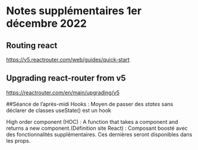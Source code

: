 # Notes supplémentaires 1er décembre 2022

## Routing react
https://v5.reactrouter.com/web/guides/quick-start

## Upgrading react-router from v5
https://reactrouter.com/en/main/upgrading/v5

##Séance de l’après-midi
Hooks 
: Moyen de passer des *states* sans déclarer de classes
useState() est un hook

High order component (HOC)
: A function that takes a component and returns a new component.(Définition site React)
: Composant boosté avec des fonctionnalités supplémentaires. Ces dernières seront disponibles dans les props.
